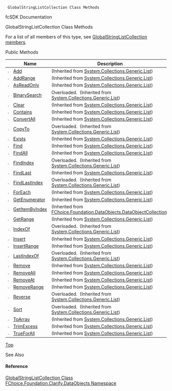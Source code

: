 ﻿     GlobalStringListCollection Class Methods                                                   

fcSDK Documentation

GlobalStringListCollection Class Methods

For a list of all members of this type, see [GlobalStringListCollection members](fcSDK~FChoice.Foundation.Clarify.DataObjects.GlobalStringListCollection_members.md).

Public Methods

|   | Name | Description |
| --- | --- | --- |
| ![Public Method](dotnetimages/publicMethod.png) | [Add](#) | (Inherited from [System.Collections.Generic.List<IGlobalStringList>](#)) |
| ![Public Method](dotnetimages/publicMethod.png) | [AddRange](#) | (Inherited from [System.Collections.Generic.List<IGlobalStringList>](#)) |
| ![Public Method](dotnetimages/publicMethod.png) | [AsReadOnly](#) | (Inherited from [System.Collections.Generic.List<IGlobalStringList>](#)) |
| ![Public Method](dotnetimages/publicMethod.png) | [BinarySearch](#) | Overloaded.  (Inherited from [System.Collections.Generic.List<IGlobalStringList>](#)) |
| ![Public Method](dotnetimages/publicMethod.png) | [Clear](#) | (Inherited from [System.Collections.Generic.List<IGlobalStringList>](#)) |
| ![Public Method](dotnetimages/publicMethod.png) | [Contains](#) | (Inherited from [System.Collections.Generic.List<IGlobalStringList>](#)) |
| ![Public Method](dotnetimages/publicMethod.png) | [ConvertAll](#) | (Inherited from [System.Collections.Generic.List<IGlobalStringList>](#)) |
| ![Public Method](dotnetimages/publicMethod.png) | [CopyTo](#) | Overloaded.  (Inherited from [System.Collections.Generic.List<IGlobalStringList>](#)) |
| ![Public Method](dotnetimages/publicMethod.png) | [Exists](#) | (Inherited from [System.Collections.Generic.List<IGlobalStringList>](#)) |
| ![Public Method](dotnetimages/publicMethod.png) | [Find](#) | (Inherited from [System.Collections.Generic.List<IGlobalStringList>](#)) |
| ![Public Method](dotnetimages/publicMethod.png) | [FindAll](#) | (Inherited from [System.Collections.Generic.List<IGlobalStringList>](#)) |
| ![Public Method](dotnetimages/publicMethod.png) | [FindIndex](#) | Overloaded.  (Inherited from [System.Collections.Generic.List<IGlobalStringList>](#)) |
| ![Public Method](dotnetimages/publicMethod.png) | [FindLast](#) | (Inherited from [System.Collections.Generic.List<IGlobalStringList>](#)) |
| ![Public Method](dotnetimages/publicMethod.png) | [FindLastIndex](#) | Overloaded.  (Inherited from [System.Collections.Generic.List<IGlobalStringList>](#)) |
| ![Public Method](dotnetimages/publicMethod.png) | [ForEach](#) | (Inherited from [System.Collections.Generic.List<IGlobalStringList>](#)) |
| ![Public Method](dotnetimages/publicMethod.png) | [GetEnumerator](#) | (Inherited from [System.Collections.Generic.List<IGlobalStringList>](#)) |
| ![Public Method](dotnetimages/publicMethod.png) | [GetItemByIndex](fcSDK~FChoice.Foundation.DataObjects.DataObjectCollection`1~GetItemByIndex.md) | (Inherited from [FChoice.Foundation.DataObjects.DataObjectCollection<IGlobalStringList>](fcSDK~FChoice.Foundation.DataObjects.DataObjectCollection`1.md)) |
| ![Public Method](dotnetimages/publicMethod.png) | [GetRange](#) | (Inherited from [System.Collections.Generic.List<IGlobalStringList>](#)) |
| ![Public Method](dotnetimages/publicMethod.png) | [IndexOf](#) | Overloaded.  (Inherited from [System.Collections.Generic.List<IGlobalStringList>](#)) |
| ![Public Method](dotnetimages/publicMethod.png) | [Insert](#) | (Inherited from [System.Collections.Generic.List<IGlobalStringList>](#)) |
| ![Public Method](dotnetimages/publicMethod.png) | [InsertRange](#) | (Inherited from [System.Collections.Generic.List<IGlobalStringList>](#)) |
| ![Public Method](dotnetimages/publicMethod.png) | [LastIndexOf](#) | Overloaded.  (Inherited from [System.Collections.Generic.List<IGlobalStringList>](#)) |
| ![Public Method](dotnetimages/publicMethod.png) | [Remove](#) | (Inherited from [System.Collections.Generic.List<IGlobalStringList>](#)) |
| ![Public Method](dotnetimages/publicMethod.png) | [RemoveAll](#) | (Inherited from [System.Collections.Generic.List<IGlobalStringList>](#)) |
| ![Public Method](dotnetimages/publicMethod.png) | [RemoveAt](#) | (Inherited from [System.Collections.Generic.List<IGlobalStringList>](#)) |
| ![Public Method](dotnetimages/publicMethod.png) | [RemoveRange](#) | (Inherited from [System.Collections.Generic.List<IGlobalStringList>](#)) |
| ![Public Method](dotnetimages/publicMethod.png) | [Reverse](#) | Overloaded.  (Inherited from [System.Collections.Generic.List<IGlobalStringList>](#)) |
| ![Public Method](dotnetimages/publicMethod.png) | [Sort](#) | Overloaded.  (Inherited from [System.Collections.Generic.List<IGlobalStringList>](#)) |
| ![Public Method](dotnetimages/publicMethod.png) | [ToArray](#) | (Inherited from [System.Collections.Generic.List<IGlobalStringList>](#)) |
| ![Public Method](dotnetimages/publicMethod.png) | [TrimExcess](#) | (Inherited from [System.Collections.Generic.List<IGlobalStringList>](#)) |
| ![Public Method](dotnetimages/publicMethod.png) | [TrueForAll](#) | (Inherited from [System.Collections.Generic.List<IGlobalStringList>](#)) |

[Top](#top)

See Also

#### Reference

[GlobalStringListCollection Class](fcSDK~FChoice.Foundation.Clarify.DataObjects.GlobalStringListCollection.md)  
[FChoice.Foundation.Clarify.DataObjects Namespace](fcSDK~FChoice.Foundation.Clarify.DataObjects_namespace.md)